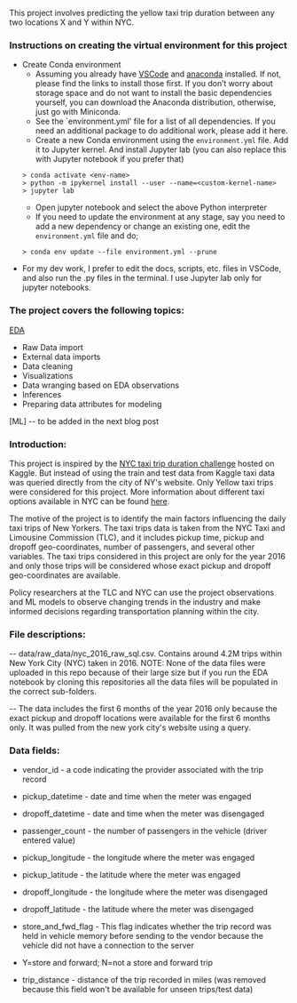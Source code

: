 This project involves predicting the yellow taxi trip duration between any two locations X and Y within NYC. 

### Instructions on creating the virtual environment for this project
* Create Conda environment
    * Assuming you already have [VSCode](https://code.visualstudio.com/download) and [anaconda](https://www.anaconda.com/download) installed. If not, please find the links to install those first. If you don’t worry about storage space and do not want to install the basic dependencies yourself, you can download the Anaconda distribution, otherwise, just go with Miniconda. 
    * See the `environment.yml' file for a list of all dependencies. If you need an additional package to do additional work, please add it here. 
    * Create a new Conda environment using the `environment.yml` file. Add it to Jupyter kernel. And install Jupyter lab (you can also replace this with Jupyter notebook if you prefer that)
    ```> conda env create -f environment.yml
    > conda activate <env-name>
    > python -m ipykernel install --user --name=<custom-kernel-name>
    > jupyter lab 
    ```
    * Open jupyter notebook and select the above Python interpreter
    * If you need to update the environment at any stage, say you need to add a new dependency or change an existing one, edit the `environment.yml` file and do;  
    ```
    > conda env update --file environment.yml --prune
    ```
* For my dev work, I prefer to edit the docs, scripts, etc. files in VSCode, and also run the .py files in the terminal. I use Jupyter lab only for jupyter notebooks.

### The project covers the following topics:
[EDA](https://nbviewer.org/github/pratha19/NYC_taxi_trip/blob/pp_nyc_trip_blog_1_1/notebooks/NYC_EDA.ipynb#2)     
- Raw Data import    
- External data imports     
- Data cleaning    
- Visualizations
- Data wranging based on EDA observations
- Inferences  
- Preparing data attributes for modeling

[ML] -- to be added in the next blog post

### Introduction: 
This project is inspired by the [NYC taxi trip duration challenge](https://www.kaggle.com/c/nyc-taxi-trip-duration/overview) hosted on Kaggle. But instead of using the train and test data from Kaggle taxi data was queried directly from the city of NY's website. Only Yellow taxi trips were considered for this project. More information about different taxi options available in NYC can be found [here](https://www1.nyc.gov/site/tlc/vehicles/get-a-vehicle-license.page).

The motive of the project is to identify the main factors influencing the daily taxi trips of New Yorkers. The taxi trips data is taken from the NYC Taxi and Limousine Commission (TLC), and it includes pickup time, pickup and dropoff geo-coordinates, number of passengers, and several other variables. The taxi trips considered in this project are only for the year 2016 and only those trips will be considered whose exact pickup and dropoff geo-coordinates are available. 

Policy researchers at the TLC and NYC can use the project observations and ML models to observe changing trends in the industry and make informed decisions regarding transportation planning within the city.

### File descriptions:

-- data/raw_data/nyc_2016_raw_sql.csv. Contains around 4.2M trips within New York City (NYC) taken in 2016. 
NOTE: None of the data files were uploaded in this repo because of their large size but if you run the EDA notebook by cloning this repositories all the data files will be populated in the correct sub-folders.

-- The data includes the first 6 months of the year 2016 only because the exact pickup and dropoff
locations were available for the first 6 months only. It was pulled from the new york city's website using a query.

### Data fields:

- vendor_id - a code indicating the provider associated with the trip record

- pickup_datetime - date and time when the meter was engaged

- dropoff_datetime - date and time when the meter was disengaged

- passenger_count - the number of passengers in the vehicle (driver entered value)

- pickup_longitude - the longitude where the meter was engaged

- pickup_latitude - the latitude where the meter was engaged

- dropoff_longitude - the longitude where the meter was disengaged

- dropoff_latitude - the latitude where the meter was disengaged

- store_and_fwd_flag - This flag indicates whether the trip record was held in vehicle memory before
sending to the vendor because the vehicle did not have a connection to the server
- Y=store and forward; N=not a store and forward trip

- trip_distance - distance of the trip recorded in miles (was removed because this field won't be
available for unseen trips/test data)
